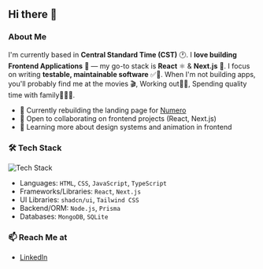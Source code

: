 ## Hi there 👋

### About Me
I'm currently based in **Central Standard Time (CST)** 🕐. I **love building Frontend Applications** 🎨 — my go-to stack is **React** ⚛️ & **Next.js** 🚀. I focus on writing **testable, maintainable software** ✅🧪. When I'm not building apps, you'll probably find me at the movies 🎬, Working out🏋️‍♂️, Spending quality time with family👨‍👩‍👧.

 

- 🔭 Currently rebuilding the landing page for [Numero](https://www.numero.ai)
- 👯 Open to collaborating on frontend projects (React, Next.js)
- 🌱 Learning more about design systems and animation in frontend

### 🛠 Tech Stack

<p align="left">
  <img src="https://skillicons.dev/icons?i=html,css,js,ts,react,nextjs,tailwind,nodejs,prisma,mongodb,sqlite" alt="Tech Stack" />
</p>

- Languages: `HTML`, `CSS`, `JavaScript`, `TypeScript`
- Frameworks/Libraries: `React`, `Next.js`
- UI Libraries: `shadcn/ui`, `Tailwind CSS`
- Backend/ORM: `Node.js`, `Prisma`
- Databases: `MongoDB`, `SQLite`
  
### 📫 Reach Me at
- [LinkedIn](https://www.linkedin.com/in/jagan368/)
<!--
**ParigiJ/parigij** is a ✨ _special_ ✨ repository because its `README.md` (this file) appears on your GitHub profile.

Here are some ideas to get you started:

- 🔭 I’m currently working on ...
- 🌱 I’m currently learning ...
- 👯 I’m looking to collaborate on ...
- 🤔 I’m looking for help with ...
- 💬 Ask me about ...
- 📫 How to reach me: ...
- 😄 Pronouns: ...
- ⚡ Fun fact: ...
-->
